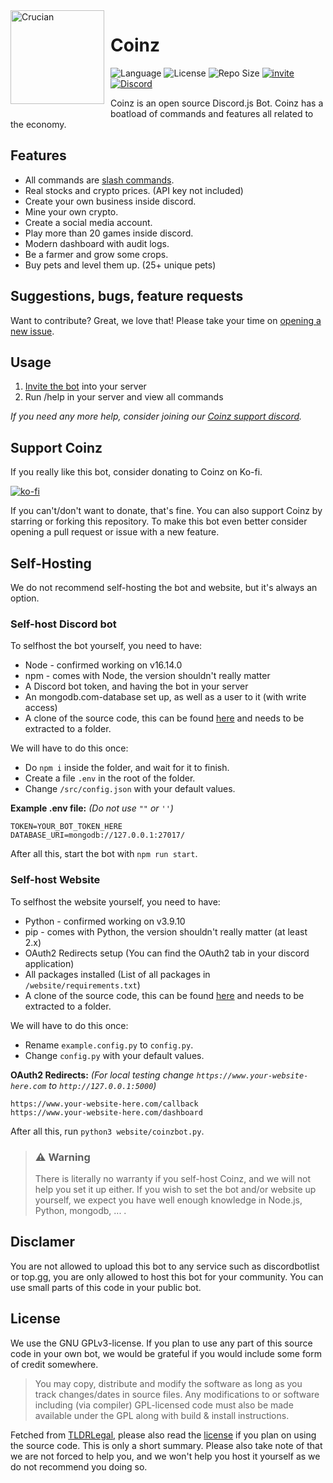 <img width="150" height="150" align="left" style="float: left; margin: 0 10px 10px 0;" alt="Crucian" src="https://cdn.coinzbot.xyz/logo.png">

# Coinz
![Language](https://img.shields.io/badge/Language-Node.js-427E38?style=for-the-badge&logo=node.js)
![License](https://img.shields.io/github/license/SiebeBaree/Coinz?style=for-the-badge&logo=github)
![Repo Size](https://img.shields.io/github/languages/code-size/SiebeBaree/Coinz?style=for-the-badge&label=SIZE&logo=databricks&logoColor=white)
[![invite](https://img.shields.io/badge/Invite-Coinz-DBA514?style=for-the-badge&logo=coil&logoColor=white)](https://coinzbot.xyz/invite)
[![Discord](https://img.shields.io/discord/938177962698735616?style=for-the-badge&logo=discord&logoColor=white)](https://discord.gg/asnZQwc6kW)

Coinz is an open source Discord.js Bot. Coinz has a boatload of commands and features all related to the economy.

## Features
* All commands are [slash commands](https://discord.com/blog/slash-commands-are-here).
* Real stocks and crypto prices. (API key not included)
* Create your own business inside discord.
* Mine your own crypto.
* Create a social media account.
* Play more than 20 games inside discord.
* Modern dashboard with audit logs.
* Be a farmer and grow some crops.
* Buy pets and level them up. (25+ unique pets)

## Suggestions, bugs, feature requests

Want to contribute? Great, we love that! Please take your time on [opening a new issue](https://github.com/SiebeBaree/Coinz/issues/new).

## Usage
1. [Invite the bot](https://coinzbot.xyz/invite) into your server
2. Run /help in your server and view all commands

*If you need any more help, consider joining our [Coinz support discord](https://coinzbot.xyz/discord).*

## Support Coinz
If you really like this bot, consider donating to Coinz on Ko-fi.

[![ko-fi](https://ko-fi.com/img/githubbutton_sm.svg)](https://ko-fi.com/J3J54IS5U)

If you can't/don't want to donate, that's fine. You can also support Coinz by starring or forking this repository. To make this bot even better consider opening a pull request or issue with a new feature.

## Self-Hosting
We do not recommend self-hosting the bot and website, but it's always an option.

### Self-host Discord bot
To selfhost the bot yourself, you need to have:
* Node - confirmed working on v16.14.0
* npm - comes with Node, the version shouldn't really matter
* A Discord bot token, and having the bot in your server
* An mongodb.com-database set up, as well as a user to it (with write access)
* A clone of the source code, this can be found [here](https://github.com/SiebeBaree/Coinz) and needs to be extracted to a folder.

We will have to do this once:
* Do `npm i` inside the folder, and wait for it to finish.
* Create a file `.env` in the root of the folder.
* Change `/src/config.json` with your default values.

**Example .env file:** *(Do not use `""` or `''`)*
```
TOKEN=YOUR_BOT_TOKEN_HERE
DATABASE_URI=mongodb://127.0.0.1:27017/
```

After all this, start the bot with `npm run start`.

### Self-host Website
To selfhost the website yourself, you need to have:
* Python - confirmed working on v3.9.10
* pip - comes with Python, the version shouldn't really matter (at least 2.x)
* OAuth2 Redirects setup (You can find the OAuth2 tab in your discord application)
* All packages installed (List of all packages in `/website/requirements.txt`)
* A clone of the source code, this can be found [here](https://github.com/SiebeBaree/Coinz) and needs to be extracted to a folder.

We will have to do this once:
* Rename `example.config.py` to `config.py`.
* Change `config.py` with your default values.

**OAuth2 Redirects:** *(For local testing change `https://www.your-website-here.com` to `http://127.0.0.1:5000`)*
```
https://www.your-website-here.com/callback
https://www.your-website-here.com/dashboard
```

After all this, run `python3 website/coinzbot.py`.

> ### ⚠ Warning 
> There is literally no warranty if you self-host Coinz, and we will not help you set it up either. If you wish to set the bot and/or website up yourself, we expect you have well enough knowledge in Node.js, Python, mongodb, ... .

## Disclamer
You are not allowed to upload this bot to any service such as discordbotlist or top.gg, you are only allowed to host this bot for your community. You can use small parts of this code in your public bot.

## License
We use the GNU GPLv3-license. If you plan to use any part of this source code in your own bot, we would be grateful if you would include some form of credit somewhere.

> You may copy, distribute and modify the software as long as you track changes/dates in source files. Any modifications to or software including (via compiler) GPL-licensed code must also be made available under the GPL along with build & install instructions.

Fetched from [TLDRLegal](https://tldrlegal.com/license/gnu-general-public-license-v3-(gpl-3)), please also read the [license](https://github.com/SiebeBaree/Coinz/blob/main/LICENSE) if you plan on using the source code. This is only a short summary. Please also take note of that we are not forced to help you, and we won't help you host it yourself as we do not recommend you doing so.